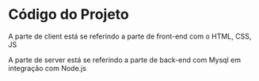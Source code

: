 # Código do Projeto

A parte de client está se referindo a parte de front-end com o HTML, CSS, JS

A parte de server está se referindo a parte de back-end com Mysql em integração com Node.js
